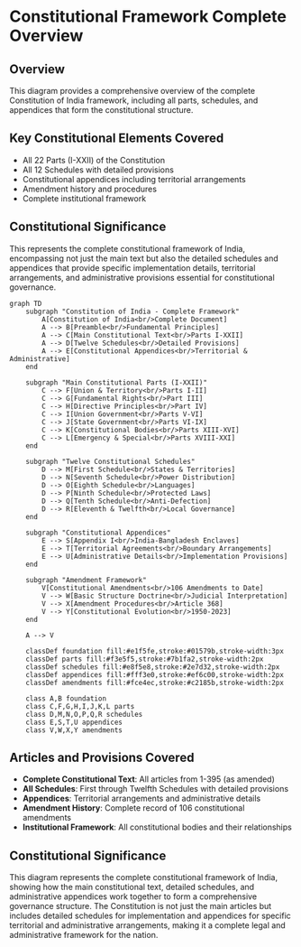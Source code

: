# Constitutional Framework Complete Overview

## Overview
This diagram provides a comprehensive overview of the complete Constitution of India framework, including all parts, schedules, and appendices that form the constitutional structure.

## Key Constitutional Elements Covered
- All 22 Parts (I-XXII) of the Constitution
- All 12 Schedules with detailed provisions
- Constitutional appendices including territorial arrangements
- Amendment history and procedures
- Complete institutional framework

## Constitutional Significance
This represents the complete constitutional framework of India, encompassing not just the main text but also the detailed schedules and appendices that provide specific implementation details, territorial arrangements, and administrative provisions essential for constitutional governance.

```mermaid
graph TD
    subgraph "Constitution of India - Complete Framework"
        A[Constitution of India<br/>Complete Document]
        A --> B[Preamble<br/>Fundamental Principles]
        A --> C[Main Constitutional Text<br/>Parts I-XXII]
        A --> D[Twelve Schedules<br/>Detailed Provisions]
        A --> E[Constitutional Appendices<br/>Territorial & Administrative]
    end
    
    subgraph "Main Constitutional Parts (I-XXII)"
        C --> F[Union & Territory<br/>Parts I-II]
        C --> G[Fundamental Rights<br/>Part III]
        C --> H[Directive Principles<br/>Part IV]
        C --> I[Union Government<br/>Parts V-VI]
        C --> J[State Government<br/>Parts VI-IX]
        C --> K[Constitutional Bodies<br/>Parts XIII-XVI]
        C --> L[Emergency & Special<br/>Parts XVIII-XXI]
    end
    
    subgraph "Twelve Constitutional Schedules"
        D --> M[First Schedule<br/>States & Territories]
        D --> N[Seventh Schedule<br/>Power Distribution]
        D --> O[Eighth Schedule<br/>Languages]
        D --> P[Ninth Schedule<br/>Protected Laws]
        D --> Q[Tenth Schedule<br/>Anti-Defection]
        D --> R[Eleventh & Twelfth<br/>Local Governance]
    end
    
    subgraph "Constitutional Appendices"
        E --> S[Appendix I<br/>India-Bangladesh Enclaves]
        E --> T[Territorial Agreements<br/>Boundary Arrangements]
        E --> U[Administrative Details<br/>Implementation Provisions]
    end
    
    subgraph "Amendment Framework"
        V[Constitutional Amendments<br/>106 Amendments to Date]
        V --> W[Basic Structure Doctrine<br/>Judicial Interpretation]
        V --> X[Amendment Procedures<br/>Article 368]
        V --> Y[Constitutional Evolution<br/>1950-2023]
    end
    
    A --> V
    
    classDef foundation fill:#e1f5fe,stroke:#01579b,stroke-width:3px
    classDef parts fill:#f3e5f5,stroke:#7b1fa2,stroke-width:2px
    classDef schedules fill:#e8f5e8,stroke:#2e7d32,stroke-width:2px
    classDef appendices fill:#fff3e0,stroke:#ef6c00,stroke-width:2px
    classDef amendments fill:#fce4ec,stroke:#c2185b,stroke-width:2px
    
    class A,B foundation
    class C,F,G,H,I,J,K,L parts
    class D,M,N,O,P,Q,R schedules
    class E,S,T,U appendices
    class V,W,X,Y amendments
```

## Articles and Provisions Covered
- **Complete Constitutional Text**: All articles from 1-395 (as amended)
- **All Schedules**: First through Twelfth Schedules with detailed provisions
- **Appendices**: Territorial arrangements and administrative details
- **Amendment History**: Complete record of 106 constitutional amendments
- **Institutional Framework**: All constitutional bodies and their relationships

## Constitutional Significance
This diagram represents the complete constitutional framework of India, showing how the main constitutional text, detailed schedules, and administrative appendices work together to form a comprehensive governance structure. The Constitution is not just the main articles but includes detailed schedules for implementation and appendices for specific territorial and administrative arrangements, making it a complete legal and administrative framework for the nation.